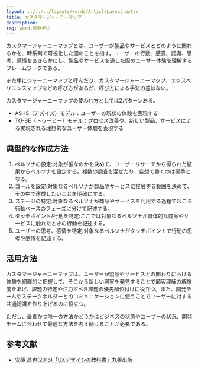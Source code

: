```yaml
---
layout: ../../../layouts/words/ArticleLayout.astro
title: カスタマージャーニーマップ
description:
tag: word,開発手法
---
```


カスタマージャーニーマップとは、ユーザーが製品やサービスとどのように関わるかを、時系列で可視化した図のことを指す。ユーザーの行動、感覚、認識、思考、感情をあきらかにし、製品やサービスを通した際のユーザー体験を理解するフレームワークである。

また単にジャーニーマップと呼んだり、カスタマージャーニーマップ、エクスペリエンスマップなどの呼び方があるが、呼び方による手法の差はない。

カスタマージャーニーマップの使われ方としては2パターンある。
- AS-IS（アズイズ）モデル：ユーザーの現状の体験を表現する
- TO-BE（トゥービー）モデル：プロセス改善や、新しい製品、サービスによる実現される理想的なユーザー体験を表現する

## 典型的な作成方法
1. ペルソナの設定:対象が誰なのかを決めて、ユーザーリサーチから得られた結果からペルソナを設定する。複数の調査を混ぜたり、妄想で書くのは悪手となる。
2. ゴールを設定:対象なるペルソナが製品やサービスに接触する範囲を決めて、その中で達成したいことを明確にする。
3. ステージの特定:対象なるペルソナが商品やサービスを利用する過程で起こる行動ベースのフェーズに分けて記述する。
4. タッチポイント/行動を特定:ここでは対象なるペルソナが具体的な商品やサービスに触れたときの行動を記述する。
5. ユーザーの思考、感情を特定:対象なるペルソナがタッチポイントで行動の思考や感情を記述する。

## 活用方法
カスタマージャーニーマップは、ユーザーが製品やサービスとの関わりにおける体験を網羅的に把握して、そこから新しい洞察を発見することで顧客理解の解像度をあげ、課題の特定や注力すべき課題の優先順位付けに役立つ。また、開発チームやステークホルダーとのコミュニケーションに使うことでユーザーに対する共通認識を作り上げるのに役立つ。

ただし、最善かつ唯一の方法かどうかはビジネスの状態やユーザーの状況、開発チームに合わせて最適な方法を考え続けることが必要である。

## 参考文献
- [安藤 昌也(2016)「UXデザインの教科書」丸善出版](https://www.maruzen-publishing.co.jp/item/?book_no=294953)